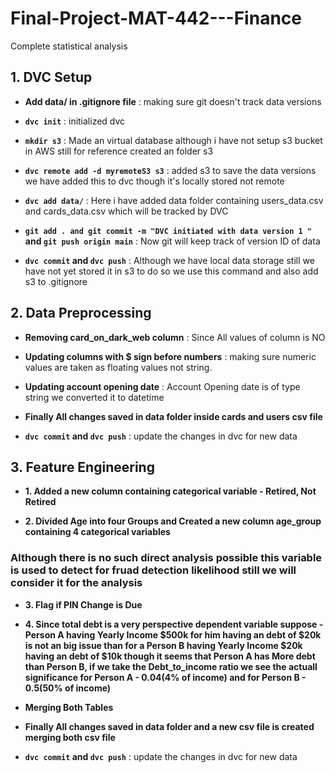 # Final-Project-MAT-442---Finance
Complete statistical analysis

## 1. DVC Setup

- **Add data/ in .gitignore file** : making sure git doesn't track data versions

- **`````dvc init`````** : initialized dvc 

- **`````mkdir s3`````** : Made an virtual database although i have not setup s3 bucket in AWS still for reference created an folder s3

- **`````dvc remote add -d myremoteS3 s3`````** : added s3 to save the data versions we have added this to dvc though it's locally stored not remote

- **`````dvc add data/`````** : Here i have added data folder containing users_data.csv and cards_data.csv which will be tracked by DVC 

- **`````git add . and git commit -m "DVC initiated with data version 1 "````` and `````git push origin main`````** : Now git will keep track of version ID of data 

- **`````dvc commit````` and `````dvc push`````** : Although we have local data storage still we have not yet stored it in s3 to do so we use this command and also add s3 to .gitignore

## 2. Data Preprocessing 

- **Removing card_on_dark_web column** : Since All values of column is NO

- **Updating columns with $ sign before numbers** : making sure numeric values are taken as floating values not string.

- **Updating account opening date** : Account Opening date is of type string we converted it to datetime

- **Finally All changes saved in data folder inside cards and users csv file**

- **`````dvc commit````` and `````dvc push`````** : update the changes in dvc for new data

## 3. Feature Engineering

- **1. Added a new column containing categorical variable - Retired, Not Retired**

- **2. Divided Age into four Groups and Created a new column age_group containing 4 categorical variables**
### **Although there is no such direct analysis possible this variable is used to detect for fruad detection likelihood still we will consider it for the analysis**

- **3. Flag if PIN Change is Due**

- **4. Since total debt is a very perspective dependent variable suppose - Person A having Yearly Income $500k for him having an debt of $20k is not an big issue than for a Person B having Yearly Income $20k having an debt of $10k though it seems that Person A has More debt than Person B, if we take the Debt_to_income ratio we see the actuall significance for Person A - 0.04(4% of income) and for Person B - 0.5(50% of income)**

- **Merging Both Tables**

- **Finally All changes saved in data folder and a new csv file is created merging both csv file**

- **`````dvc commit````` and `````dvc push`````** : update the changes in dvc for new data